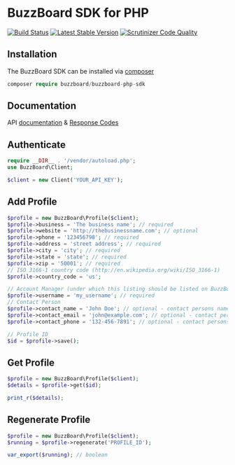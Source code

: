 # BuzzBoard SDK for PHP

[![Build Status](https://scrutinizer-ci.com/g/buzzboard/buzzboard-php-sdk/badges/build.png?b=master)](https://travis-ci.org/buzzboard/buzzboard-php-sdk)
[![Latest Stable Version](https://img.shields.io/badge/Latest%20Stable-master-blue.svg)](https://packagist.org/packages/buzzboard/buzzboard-php-sdk)
[![Scrutinizer Code Quality](https://scrutinizer-ci.com/g/BuzzBoard/buzzboard-php-sdk/badges/quality-score.png?b=master)](https://scrutinizer-ci.com/g/BuzzBoard/buzzboard-php-sdk/?branch=master)

## Installation
The BuzzBoard SDK can be installed via [composer](https://getcomposer.org/)
```php
composer require buzzboard/buzzboard-php-sdk
```

## Documentation
API [documentation](https://api.buzzboard.com/documentation) &amp; [Response Codes](https://api.buzzboard.com/documentation/#api-ResponseCodes)

## Authenticate
```php
require __DIR__ . '/vendor/autoload.php';
use BuzzBoard\Client;

$client = new Client('YOUR_API_KEY');
```

## Add Profile
```php
$profile = new BuzzBoard\Profile($client);
$profile->business = 'The business name'; // required
$profile->website = 'http://thebusinessname.com'; // optional
$profile->phone = '123456798'; // required
$profile->address = 'street address'; // required
$profile->city = 'city'; // required
$profile->state = 'state'; // required
$profile->zip = '50001'; // required
// ISO 3166-1 country code (http://en.wikipedia.org/wiki/ISO_3166-1)
$profile->country_code = 'us';

// Account Manager (under which this listing should be listed on BuzzBoard)
$profile->username = 'my_username'; // required
// Contact Person
$profile->contact_name = 'John Doe'; // optional - contact persons name
$profile->contact_email = 'john@example.com'; // optional - contact persons email address
$profile->contact_phone = '132-456-7891'; // optional - contact persons phone number

// Profile ID
$id = $profile->save();

```

## Get Profile
```php
$profile = new BuzzBoard\Profile($client);
$details = $profile->get($id);

print_r($details);
```

## Regenerate Profile
```php
$profile = new BuzzBoard\Profile($client);
$running = $profile->regenerate('PROFILE_ID');

var_export($running); // boolean
```



